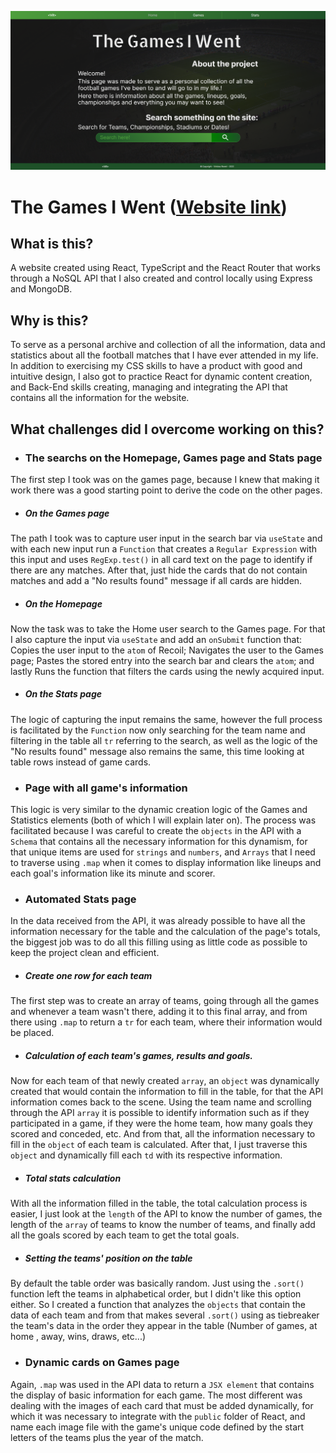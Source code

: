 ![Homepage screenshot](./src/img/TheGamesIWent-Homepage-Screenshot.png)

# The Games I Went ([Website link](https://thegamesiwent.vercel.app/))


## What is this?

A website created using React, TypeScript and the React Router that works through a NoSQL API that I also created and control locally using Express and MongoDB.


## Why is this?

To serve as a personal archive and collection of all the information, data and statistics about all the football matches that I have ever attended in my life. In addition to exercising my CSS skills to have a product with good and intuitive design, I also got to practice React for dynamic content creation, and Back-End skills creating, managing and integrating the API that contains all the information for the website.


## What challenges did I overcome working on this?

- ### The searchs on the Homepage, Games page and Stats page

The first step I took was on the games page, because I knew that making it work there was a good starting point to derive the code on the other pages.

- ##### On the Games page

The path I took was to capture user input in the search bar via `useState` and with each new input run a `Function` that creates a `Regular Expression` with this input and uses `RegExp.test()` in all card text on the page to identify if there are any matches. After that, just hide the cards that do not contain matches and add a "No results found" message if all cards are hidden.

- ##### On the Homepage

Now the task was to take the Home user search to the Games page. For that I also capture the input via `useState` and add an `onSubmit` function that: Copies the user input to the `atom` of Recoil; Navigates the user to the Games page; Pastes the stored entry into the search bar and clears the `atom`; and lastly Runs the function that filters the cards using the newly acquired input.

- ##### On the Stats page

The logic of capturing the input remains the same, however the full process is facilitated by the `Function` now only searching for the team name and filtering in the table all `tr` referring to the search, as well as the logic of the "No results found" message also remains the same, this time looking at table rows instead of game cards.


- ### Page with all game's information

This logic is very similar to the dynamic creation logic of the Games and Statistics elements (both of which I will explain later on). The process was facilitated because I was careful to create the `objects` in the API with a `Schema` that contains all the necessary information for this dynamism, for that unique items are used for `strings` and `numbers`, and `Arrays` that I need to traverse using `.map` when it comes to display information like lineups and each goal's information like its minute and scorer.


- ### Automated Stats page

In the data received from the API, it was already possible to have all the information necessary for the table and the calculation of the page's totals, the biggest job was to do all this filling using as little code as possible to keep the project clean and efficient.

- ##### Create one row for each team

The first step was to create an array of teams, going through all the games and whenever a team wasn't there, adding it to this final array, and from there using `.map` to return a `tr` for each team, where their information would be placed.

- ##### Calculation of each team's games, results and goals.

Now for each team of that newly created `array`, an `object` was dynamically created that would contain the information to fill in the table, for that the API information comes back to the scene. Using the team name and scrolling through the API `array` it is possible to identify information such as if they participated in a game, if they were the home team, how many goals they scored and conceded, etc. And from that, all the information necessary to fill in the `object` of each team is calculated. After that, I just traverse this `object` and dynamically fill each `td` with its respective information.

- ##### Total stats calculation

With all the information filled in the table, the total calculation process is easier, I just look at the `length` of the API to know the number of games, the length of the `array` of teams to know the number of teams, and finally add all the goals scored by each team to get the total goals.

- ##### Setting the teams' position on the table

By default the table order was basically random. Just using the `.sort()` function left the teams in alphabetical order, but I didn't like this option either. So I created a function that analyzes the `objects` that contain the data of each team and from that makes several `.sort()` using as tiebreaker the team's data in the order they appear in the table (Number of games, at home , away, wins, draws, etc...) 


- ### Dynamic cards on Games page

Again, `.map` was used in the API data to return a `JSX element` that contains the display of basic information for each game. The most different was dealing with the images of each card that must be added dynamically, for which it was necessary to integrate with the `public` folder of React, and name each image file with the game's unique code defined by the start letters of the teams plus the year of the match.